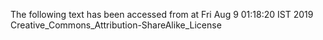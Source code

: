 The following text has been accessed from at Fri Aug 9 01:18:20 IST 2019
Creative_Commons_Attribution-ShareAlike_License

